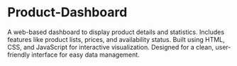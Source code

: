 # Product-Dashboard
A web-based dashboard to display product details and statistics. Includes features like product lists, prices, and availability status. Built using HTML, CSS, and JavaScript for interactive visualization. Designed for a clean, user-friendly interface for easy data management.
